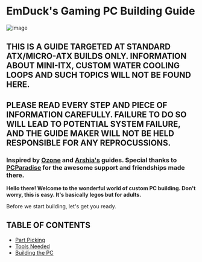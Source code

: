 # **EmDuck's Gaming PC Building Guide**

![image](https://user-images.githubusercontent.com/95573641/145118653-96ac0b4d-adc8-433c-a7fe-7468cf70362d.png)

## **THIS IS A GUIDE TARGETED AT STANDARD ATX/MICRO-ATX BUILDS ONLY. INFORMATION ABOUT MINI-ITX, CUSTOM WATER COOLING LOOPS AND SUCH TOPICS WILL NOT BE FOUND HERE.**

## **PLEASE READ EVERY STEP AND PIECE OF INFORMATION CAREFULLY. FAILURE TO DO SO WILL LEAD TO POTENTIAL SYSTEM FAILURE, AND THE GUIDE MAKER WILL NOT BE HELD RESPONSIBLE FOR ANY REPROCUSSIONS.**

### Inspired by [Ozone](https://github.com/ozone3950) and [Arshia's](https://github.com/Arshia1381) guides. Special thanks to [PCParadise](https://discord.com/invite/pcparadise) for the awesome support and friendships made there.

**Hello there! Welcome to the wonderful world of custom PC building. Don't worry, this is easy. It's basically legos but for adults.**

Before we start building, let's get you ready.

## TABLE OF CONTENTS
- [Part Picking](https://github.com/EmDuck/Gaming-PC-Building-Guide/blob/main/PART%20PICKING.md)
- [Tools Needed](https://github.com/EmDuck/Gaming-PC-Building-Guide/blob/main/BUILDING.md)
- [Building the PC](https://github.com/EmDuck/Gaming-PC-Building-Guide/blob/main/BUILDING.md)
